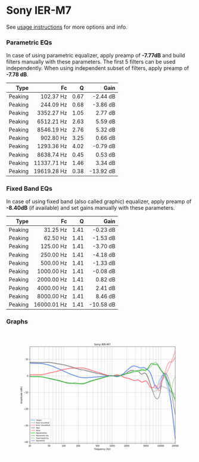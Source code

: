 # Sony IER-M7
See [usage instructions](https://github.com/jaakkopasanen/AutoEq#usage) for more options and info.

### Parametric EQs
In case of using parametric equalizer, apply preamp of **-7.77dB** and build filters manually
with these parameters. The first 5 filters can be used independently.
When using independent subset of filters, apply preamp of **-7.78 dB**.

| Type    | Fc          |    Q | Gain      |
|--------:|------------:|-----:|----------:|
| Peaking | 102.37 Hz   | 0.67 | -2.44 dB  |
| Peaking | 244.09 Hz   | 0.68 | -3.86 dB  |
| Peaking | 3352.27 Hz  | 1.05 | 2.77 dB   |
| Peaking | 6512.21 Hz  | 2.63 | 5.59 dB   |
| Peaking | 8546.19 Hz  | 2.76 | 5.32 dB   |
| Peaking | 902.80 Hz   | 3.25 | 0.66 dB   |
| Peaking | 1293.36 Hz  | 4.02 | -0.79 dB  |
| Peaking | 8638.74 Hz  | 0.45 | 0.53 dB   |
| Peaking | 11337.71 Hz | 1.46 | 3.34 dB   |
| Peaking | 19619.28 Hz | 0.38 | -13.92 dB |

### Fixed Band EQs
In case of using fixed band (also called graphic) equalizer, apply preamp of **-8.40dB**
(if available) and set gains manually with these parameters.

| Type    | Fc          |    Q | Gain      |
|--------:|------------:|-----:|----------:|
| Peaking | 31.25 Hz    | 1.41 | -0.23 dB  |
| Peaking | 62.50 Hz    | 1.41 | -1.53 dB  |
| Peaking | 125.00 Hz   | 1.41 | -3.70 dB  |
| Peaking | 250.00 Hz   | 1.41 | -4.18 dB  |
| Peaking | 500.00 Hz   | 1.41 | -1.33 dB  |
| Peaking | 1000.00 Hz  | 1.41 | -0.08 dB  |
| Peaking | 2000.00 Hz  | 1.41 | 0.82 dB   |
| Peaking | 4000.00 Hz  | 1.41 | 2.41 dB   |
| Peaking | 8000.00 Hz  | 1.41 | 8.46 dB   |
| Peaking | 16000.01 Hz | 1.41 | -10.58 dB |

### Graphs
![](./Sony%20IER-M7.png)